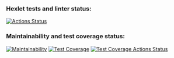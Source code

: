 ### Hexlet tests and linter status:
[![Actions Status](https://github.com/an0de/frontend-project-46/actions/workflows/hexlet-check.yml/badge.svg)](https://github.com/an0de/frontend-project-46/actions)

### Maintainability and test coverage status:
[![Maintainability](https://api.codeclimate.com/v1/badges/d79bd5d44adf1f7e63ff/maintainability)](https://codeclimate.com/github/an0de/frontend-project-46/maintainability) [![Test Coverage](https://api.codeclimate.com/v1/badges/d79bd5d44adf1f7e63ff/test_coverage)](https://codeclimate.com/github/an0de/frontend-project-46/test_coverage) [![Test Coverage Actions Status](https://github.com/an0de/frontend-project-46/actions/workflows/cc-test-cov.yml/badge.svg)](https://github.com/an0de/frontend-project-46/actions)
